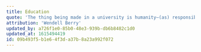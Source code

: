```yaml
---
title: Education
quote: 'The thing being made in a university is humanity—(as) responsible heirs and members of human culture.'
attribution: 'Wendell Berry'
updated_by: a726f1e0-85b0-48e3-939b-db6b8482c1d0
updated_at: 1615494419
id: 09b493f5-b1e6-4f3d-a37b-8a23a992f072
---
```

